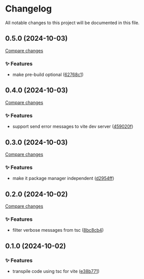 <!-- header -->
# Changelog

All notable changes to this project will be documented in this file.

<!-- version:0.5.0 -->
## 0.5.0 (2024-10-03)

[Compare changes](https://github.com/Wroud/foundation/compare/vite-plugin-tsc-v0.4.0...vite-plugin-tsc-v0.5.0)

<!-- changelog -->
### ✨ Features

- make pre-build optional ([62768c1](https://github.com/Wroud/foundation/commit/62768c1))

<!-- version:0.4.0 -->
## 0.4.0 (2024-10-03)

[Compare changes](https://github.com/Wroud/foundation/compare/vite-plugin-tsc-v0.3.0...vite-plugin-tsc-v0.4.0)

<!-- changelog -->
### ✨ Features

- support send error messages to vite dev server ([459020f](https://github.com/Wroud/foundation/commit/459020f))

<!-- version:0.3.0 -->
## 0.3.0 (2024-10-03)

[Compare changes](https://github.com/Wroud/foundation/compare/vite-plugin-tsc-v0.2.0...vite-plugin-tsc-v0.3.0)

<!-- changelog -->
### ✨ Features

- make it package manager independent ([d2954ff](https://github.com/Wroud/foundation/commit/d2954ff))

<!-- version:0.2.0 -->
## 0.2.0 (2024-10-02)

[Compare changes](https://github.com/Wroud/foundation/compare/vite-plugin-tsc-v0.1.0...vite-plugin-tsc-v0.2.0)

<!-- changelog -->
### ✨ Features

- filter verbose messages from tsc ([8bc8cb4](https://github.com/Wroud/foundation/commit/8bc8cb4))

<!-- version:0.1.0 -->
## 0.1.0 (2024-10-02)

<!-- changelog -->
### ✨ Features

- transpile code using tsc for vite ([e38b771](https://github.com/Wroud/foundation/commit/e38b771))

